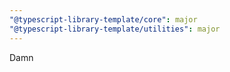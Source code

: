 ```yaml
---
"@typescript-library-template/core": major
"@typescript-library-template/utilities": major
---
```


Damn
